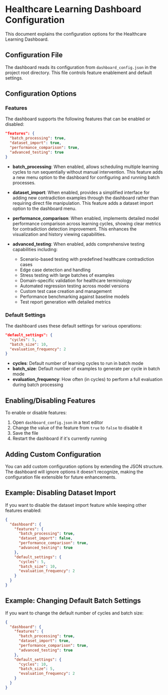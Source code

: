 # Healthcare Learning Dashboard Configuration

This document explains the configuration options for the Healthcare Learning Dashboard.

## Configuration File

The dashboard reads its configuration from `dashboard_config.json` in the project root directory. This file controls feature enablement and default settings.

## Configuration Options

### Features

The dashboard supports the following features that can be enabled or disabled:

```json
"features": {
  "batch_processing": true,
  "dataset_import": true,
  "performance_comparison": true,
  "advanced_testing": true
}
```

- **batch_processing**: When enabled, allows scheduling multiple learning cycles to run sequentially without manual intervention. This feature adds a new menu option to the dashboard for configuring and running batch processes.

- **dataset_import**: When enabled, provides a simplified interface for adding new contradiction examples through the dashboard rather than requiring direct file manipulation. This feature adds a dataset import option to the dashboard menu.

- **performance_comparison**: When enabled, implements detailed model performance comparison across learning cycles, showing clear metrics for contradiction detection improvement. This enhances the visualization and history viewing capabilities.

- **advanced_testing**: When enabled, adds comprehensive testing capabilities including:
  - Scenario-based testing with predefined healthcare contradiction cases
  - Edge case detection and handling
  - Stress testing with large batches of examples
  - Domain-specific validation for healthcare terminology
  - Automated regression testing across model versions
  - Custom test case creation and management
  - Performance benchmarking against baseline models
  - Test report generation with detailed metrics

### Default Settings

The dashboard uses these default settings for various operations:

```json
"default_settings": {
  "cycles": 5,
  "batch_size": 10,
  "evaluation_frequency": 2
}
```

- **cycles**: Default number of learning cycles to run in batch mode
- **batch_size**: Default number of examples to generate per cycle in batch mode
- **evaluation_frequency**: How often (in cycles) to perform a full evaluation during batch processing

## Enabling/Disabling Features

To enable or disable features:

1. Open `dashboard_config.json` in a text editor
2. Change the value of the feature from `true` to `false` to disable it
3. Save the file
4. Restart the dashboard if it's currently running

## Adding Custom Configuration

You can add custom configuration options by extending the JSON structure. The dashboard will ignore options it doesn't recognize, making the configuration file extensible for future enhancements.

## Example: Disabling Dataset Import

If you want to disable the dataset import feature while keeping other features enabled:

```json
{
  "dashboard": {
    "features": {
      "batch_processing": true,
      "dataset_import": false,
      "performance_comparison": true,
      "advanced_testing": true
    },
    "default_settings": {
      "cycles": 5,
      "batch_size": 10,
      "evaluation_frequency": 2
    }
  }
}
```

## Example: Changing Default Batch Settings

If you want to change the default number of cycles and batch size:

```json
{
  "dashboard": {
    "features": {
      "batch_processing": true,
      "dataset_import": true,
      "performance_comparison": true,
      "advanced_testing": true
    },
    "default_settings": {
      "cycles": 10,
      "batch_size": 5,
      "evaluation_frequency": 2
    }
  }
}
```
